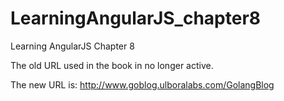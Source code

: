 # LearningAngularJS_chapter8
Learning AngularJS Chapter 8

The old URL used in the book in no longer active.

The new URL is: http://www.goblog.ulboralabs.com/GolangBlog

